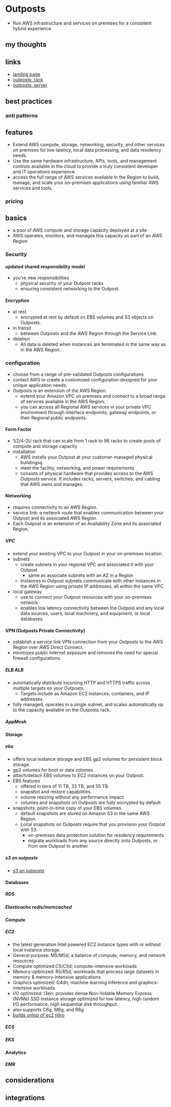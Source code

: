 # Outposts

- Run AWS infrastructure and services on premises for a consistent hybrid experience

## my thoughts

## links

- [landing page](https://aws.amazon.com/outposts/?did=ap_card&trk=ap_card)
- [outposts: rack](https://aws.amazon.com/outposts/rack/?refid=ap_card)
- [outposts: server](https://aws.amazon.com/outposts/servers/?refid=ap_card)

## best practices

### anti patterns

## features

- Extend AWS compute, storage, networking, security, and other services on premises for low latency, local data processing, and data residency needs.
- Use the same hardware infrastructure, APIs, tools, and management controls available in the cloud to provide a truly consistent developer and IT operations experience.
- access the full range of AWS services available in the Region to build, manage, and scale your on-premises applications using familiar AWS services and tools.

### pricing

## basics

- a pool of AWS compute and storage capacity deployed at a site
- AWS operates, monitors, and manages this capacity as part of an AWS Region

### Security

#### updated shared responsibility model

- you're new responsibilities
  - physical security of your Outpost racks
  - ensuring consistent networking to the Outpost.

#### Encryption

- at rest
  - encrypted at rest by default on EBS volumes and S3 objects on Outposts.
- in transit
  - between Outposts and the AWS Region through the Service Link.
- deletion
  - All data is deleted when instances are terminated in the same way as in the AWS Region.

### configuration

- choose from a range of pre-validated Outposts configurations
- contact AWS to create a customized configuration designed for your unique application needs.
- Outposts is an extension of the AWS Region.
  - extend your Amazon VPC on premises and connect to a broad range of services available in the AWS Region.
  - you can access all Regional AWS services in your private VPC environment through interface endpoints, gateway endpoints, or their Regional public endpoints.

#### Form Factor

- 1/2/4-2U rack that can scale from 1 rack to 96 racks to create pools of compute and storage capacity
- installation
  - AWS installs your Outpost at your customer-managed physical buildingsq
  - meet the facility, networking, and power requirements
  - consists of physical hardware that provides access to the AWS Outposts service. It includes racks, servers, switches, and cabling that AWS owns and manages.

#### Networking

- requires connectivity to an AWS Region.
- service link: a network route that enables communication between your Outpost and its associated AWS Region.
- Each Outpost is an extension of an Availability Zone and its associated Region.

##### VPC

- extend your existing VPC to your Outpost in your on-premises location.
- subnets
  - create subnets in your regional VPC and associated it with your Outpost
    - same as associate subnets with an AZ in a Region
  - Instances in Outpost subnets communicate with other instances in the AWS Region using private IP addresses, all within the same VPC
- local gateway
  - use to connect your Outpost resources with your on-premises network
  - enables low latency connectivity between the Outpost and any local data sources, users, local machinery, and equipment, or local databases.

#### VPN (Outposts Private Connectivity)

- establish a service link VPN connection from your Outposts to the AWS Region over AWS Direct Connect.
- minimizes public internet exposure and removes the need for special firewall configurations.

##### ELB ALB

- automatically distribute incoming HTTP and HTTPS traffic across multiple targets on your Outposts.
  - Targets include as Amazon EC2 instances, containers, and IP addresses.
- fully managed, operates in a single subnet, and scales automatically up to the capacity available on the Outposts rack.

##### AppMesh

#### Storage

##### ebs

- offers local instance storage and EBS gp2 volumes for persistent block storage.
- gp2 volumes for boot or data volumes
- attach/detach EBS volumes to EC2 instances on your Outpost.
- EBS features
  - offered in tiers of 11 TB, 33 TB, and 55 TB.
  - snapshot and restore capabilities.
  - volume resizing without any performance impact.
  - volumes and snapshots on Outposts are fully encrypted by default
- snapshots: point-in-time copy of your EBS volumes
  - default snapshots are stored on Amazon S3 in the same AWS Region.
  - Local snapshots on Outposts require that you provision your Outpost with S3.
    - on-premises data protection solution for residency requirements
    - migrate workloads from any source directly onto Outposts, or from one Outpost to another

##### s3 on outposts

- [s3 on outposts](../Storage/s3-outposts.md)

#### Databases

##### RDS

##### Elasticache redis/memcached

#### Compute

##### EC2

- the latest generation Intel powered EC2 instance types with or without local instance storage.
- General purpose: M5/M5d; a balance of compute, memory, and network resources
- Compute optimized:C5/C5d; compute-intensive workloads
- Memory-optimized: R5/R5d; workloads that process large datasets in memory & memory-intensive applications
- Graphics optimized: G4dn; machine learning inference and graphics-intensive workloads
- I/O optimized: I3en; provides dense Non-Volatile Memory Express (NVMe) SSD instance storage optimized for low latency, high random I/O performance, high sequential disk throughput.
- also supports C6g, M6g, and R6g
- [builds ontop of ec2 nitro](../compute/ec2-nitro.md)

##### ECS

##### EKS

#### Analytics

##### EMR

## considerations

## integrations
